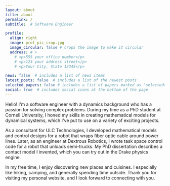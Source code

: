 ```yaml
---
layout: about
title: about
permalink: /
subtitle:  # Software Engineer

profile:
  align: right
  image: prof_pic_crop.jpg
  image_circular: false # crops the image to make it circular
  address: # >
    # <p>555 your office number</p>
    # <p>123 your address street</p>
    # <p>Your City, State 12345</p>

news: false  # includes a list of news items
latest_posts: false  # includes a list of the newest posts
selected_papers: false # includes a list of papers marked as "selected={true}"
social: true  # includes social icons at the bottom of the page
---
```


Hello! I'm a software engineer with a dynamics background who has a passion for solving complex problems. During my time as a PhD student at Cornell University, I honed my skills in creating mathematical models for dynamical systems, which I've put to use on a variety of exciting projects.

As a consultant for ULC Technologies, I developed mathematical models and control designs for a robot that wraps fiber optic cable around power lines. Later, as an engineer at Dextrous Robotics, I wrote task space control code for a robot that unloads semi-trucks. My PhD dissertation describes a contact model I invented, which you can try out in the Drake physics engine.

In my free time, I enjoy discovering new places and cuisines. I especially like hiking, camping, and generally spending time outside. Thank you for visiting my personal website, and I look forward to connecting with you.


<!-- Changed content here. Tell the world about yourself. Link to your favorite [subreddit](http://reddit.com). You can put a picture in, too. The code is already in, just name your picture `prof_pic.jpg` and put it in the `img/` folder.

Put your address / P.O. box / other info right below your picture. You can also disable any these elements by editing `profile` property of the YAML header of your `_pages/about.md`. Edit `_bibliography/papers.bib` and Jekyll will render your [publications page](/al-folio/publications/) automatically.

Link to your social media connections, too. This theme is set up to use [Font Awesome icons](http://fortawesome.github.io/Font-Awesome/) and [Academicons](https://jpswalsh.github.io/academicons/), like the ones below. Add your Facebook, Twitter, LinkedIn, Google Scholar, or just disable all of them. -->
